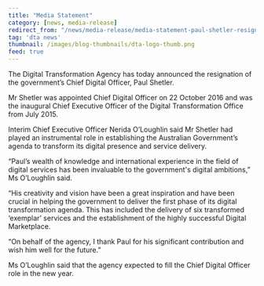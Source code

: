 ```yaml
---
title: "Media Statement"
category: [news, media-release]
redirect_from: "/news/media-release/media-statement-paul-shetler-resignation/"
tag: 'dta news'
thumbnail: /images/blog-thumbnails/dta-logo-thumb.png
feed: true
---
```


The Digital Transformation Agency has today announced the resignation of the government’s Chief Digital Officer, Paul Shetler.
 
Mr Shetler was appointed Chief Digital Officer on 22 October 2016 and was the inaugural Chief Executive Officer of the Digital Transformation Office from July 2015.
 
Interim Chief Executive Officer Nerida O’Loughlin said Mr Shetler had played an instrumental role in establishing the Australian Government’s agenda to transform its digital presence and service delivery.
 
“Paul’s wealth of knowledge and international experience in the field of digital services has been invaluable to the government's digital ambitions,” Ms O’Loughlin said.
 
“His creativity and vision have been a great inspiration and have been crucial in helping the government to deliver the first phase of its digital transformation agenda. This has included the delivery of six transformed ‘exemplar’ services and the establishment of the highly successful Digital Marketplace. 
 
“On behalf of the agency, I thank Paul for his significant contribution and wish him well for the future.”
 
Ms O’Loughlin said that the agency expected to fill the Chief Digital Officer role in the new year.




